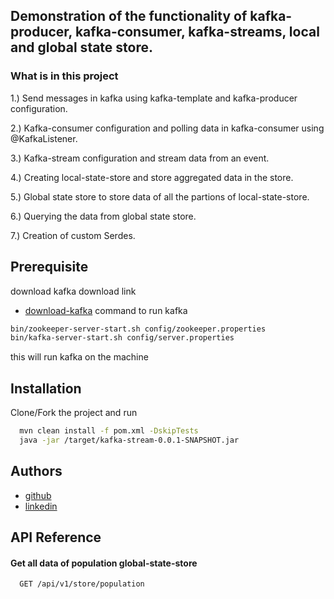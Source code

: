 
## Demonstration of the functionality of kafka-producer, kafka-consumer, kafka-streams, local and global state store.

### What is in this project

1.) Send messages in kafka using kafka-template and kafka-producer configuration.

2.) Kafka-consumer configuration and polling data in kafka-consumer using @KafkaListener.

3.) Kafka-stream configuration and stream data from an event.

4.) Creating local-state-store and store aggregated data in the store.

5.) Global state store to store data of all the partions of local-state-store.

6.) Querying the data from global state store.

7.) Creation of custom Serdes.

## Prerequisite
download kafka
download link
- [download-kafka](https://kafka.apache.org/downloads)
command to run kafka
```bash
bin/zookeeper-server-start.sh config/zookeeper.properties
bin/kafka-server-start.sh config/server.properties
```
this will run kafka on the machine

## Installation

Clone/Fork the project and run 

```bash
  mvn clean install -f pom.xml -DskipTests
  java -jar /target/kafka-stream-0.0.1-SNAPSHOT.jar
```
    
## Authors

- [github](https://github.com/Rakeshbakolia)
- [linkedin](https://www.linkedin.com/in/rakesh-bakolia-8b9842144/)

## API Reference

#### Get all data of population global-state-store

```http
  GET /api/v1/store/population
```

